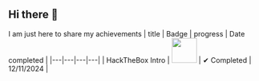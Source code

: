 ## Hi there 👋
I am just here to share my achievements
| title | Badge | progress | Date completed |
|---|---|---|---|
| HackTheBox Intro | <img src="https://academy.hackthebox.com/storage/badges/academician.png" width="50" height="50"> | ✔ Completed | 12/11/2024 |


